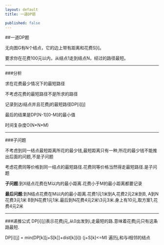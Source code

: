 ```yaml
---
layout: default
title: 一道DP题

published: false
---
```


##一道DP题

无向图G有N个结点，它的边上带有距离和花费S\[i\]。  

要求你在花费100元以内，从结点1走到结点N，经过的路径最短。 

---
###分析

求在花费最少情况下的最短路径


不考虑花费的最短路径不是所求的路径

记录到达i结点并且花费j的最短路径DP\[i\]\[j\]

最后的结果是DP\[N-1\]\[0-M\]的最小值

时间复杂度O\(N\*N\*M\)

---
###子问题

不考虑到同一结点最短距离所花的最少钱,最短距离只有一种,所花的最少钱不能推出后面的问题,不是子问题

考虑花费同等价格到同一结点的最短路径.花费同等价格当然得走最短路径.是子问题

**子问题**:到X结点花费在M以内的最小距离.花费小于M的最小距离都要记录

**最后问题**:到N结点花费在M以内的最小距离.花费1元1米到A,花费2元2米到B, A到N花费3元1米 B到N花费1元1米.最后到N花费4元2米\3元3米.身上有10元,取方案1,花费4元2米

---
###递推公式
DP\[i\]\[j\]表示花费j元,从0出发到i,走最短的路.意味着花费j元只有这条路最短.

DP\[i\]\[j\] = min\(DP\[k\]\[j+S\[k\]\]+dist\[k\]\[i\]\) \(j+S\[k\]<=M\) 遍历j,和与i相邻的结点